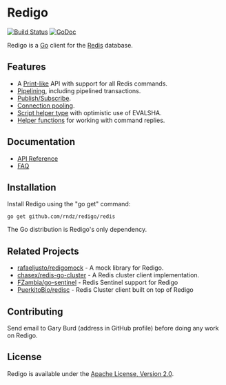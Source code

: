 Redigo
======

[![Build Status](https://travis-ci.org/rndz/redigo.svg?branch=master)](https://travis-ci.org/rndz/redigo)
[![GoDoc](https://godoc.org/github.com/rndz/redigo/redis?status.svg)](https://godoc.org/github.com/rndz/redigo/redis)

Redigo is a [Go](http://golang.org/) client for the [Redis](http://redis.io/) database.

Features
-------

* A [Print-like](http://godoc.org/github.com/rndz/redigo/redis#hdr-Executing_Commands) API with support for all Redis commands.
* [Pipelining](http://godoc.org/github.com/rndz/redigo/redis#hdr-Pipelining), including pipelined transactions.
* [Publish/Subscribe](http://godoc.org/github.com/rndz/redigo/redis#hdr-Publish_and_Subscribe).
* [Connection pooling](http://godoc.org/github.com/rndz/redigo/redis#Pool).
* [Script helper type](http://godoc.org/github.com/rndz/redigo/redis#Script) with optimistic use of EVALSHA.
* [Helper functions](http://godoc.org/github.com/rndz/redigo/redis#hdr-Reply_Helpers) for working with command replies.

Documentation
-------------

- [API Reference](http://godoc.org/github.com/rndz/redigo/redis)
- [FAQ](https://github.com/rndz/redigo/wiki/FAQ)

Installation
------------

Install Redigo using the "go get" command:

    go get github.com/rndz/redigo/redis

The Go distribution is Redigo's only dependency.

Related Projects
----------------

- [rafaeljusto/redigomock](https://godoc.org/github.com/rafaeljusto/redigomock) - A mock library for Redigo.
- [chasex/redis-go-cluster](https://github.com/chasex/redis-go-cluster) - A Redis cluster client implementation.
- [FZambia/go-sentinel](https://github.com/FZambia/go-sentinel) - Redis Sentinel support for Redigo
- [PuerkitoBio/redisc](https://github.com/PuerkitoBio/redisc) - Redis Cluster client built on top of Redigo

Contributing
------------

Send email to Gary Burd (address in GitHub profile) before doing any work on Redigo.

License
-------

Redigo is available under the [Apache License, Version 2.0](http://www.apache.org/licenses/LICENSE-2.0.html).
